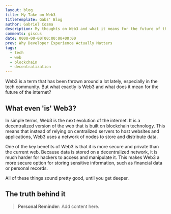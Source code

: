```yaml
---
layout: blog
title: My Take on Web3
titleTemplate: Gabs' Blog
author: Gabriel Cozma
description: My thoughts on Web3 and what it means for the future of the internet.
comments: giscus
date: 0000-00-00T00:00:00+00:00
prev: Why Developer Experience Actually Matters
tags:
  - tech
  - web
  - blockchain
  - decentralization
---
```


Web3 is a term that has been thrown around a lot lately, especially in the tech community. But what exactly is Web3 and what does it mean for the future of the internet?

## What even 'is' Web3?

In simple terms, Web3 is the next evolution of the internet. It is a decentralized version of the web that is built on blockchain technology. This means that instead of relying on centralized servers to host websites and applications, Web3 uses a network of nodes to store and distribute data.

One of the key benefits of Web3 is that it is more secure and private than the current web. Because data is stored on a decentralized network, it is much harder for hackers to access and manipulate it. This makes Web3 a more secure option for storing sensitive information, such as financial data or personal records.

All of these things sound pretty good, until you get deeper.

## The truth behind it

> **Personal Reminder**: Add content here.
